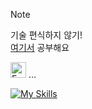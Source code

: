 > [!NOTE]
> 기술 편식하지 않기! <br>
> <a href="https://velog.io/@de-quei/posts" type="_blank">여기서</a> 공부해요

<img src="https://raw.githubusercontent.com/Tarikul-Islam-Anik/Animated-Fluent-Emojis/master/Emojis/Smilies/Exploding%20Head.png" alt="Exploding Head" width="25" height="25" /> ...

[![My Skills](https://skillicons.dev/icons?i=flutter,dart,django,vue,next)](https://skillicons.dev)
